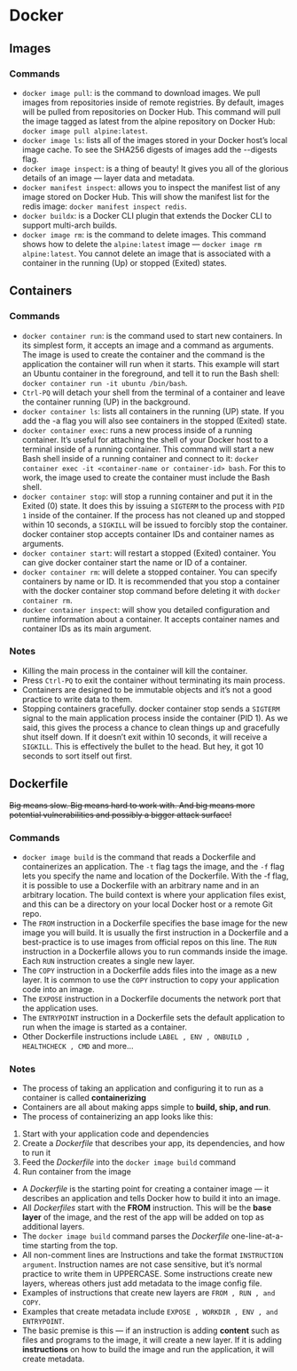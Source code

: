 # Docker

## Images

### Commands
- `docker image pull`: is the command to download images. We pull images from repositories inside of remote registries. By default, images will be pulled from repositories on Docker Hub. This command will pull the image tagged as latest from the alpine repository on Docker Hub: `docker image pull alpine:latest`.
- `docker image ls`: lists all of the images stored in your Docker host’s local image cache. To see the SHA256 digests of images add the --digests flag.
- `docker image inspect`: is a thing of beauty! It gives you all of the glorious details of an image — layer data and metadata.
- `docker manifest inspect`: allows you to inspect the manifest list of any image stored on Docker Hub. This will show the manifest list for the redis image: `docker manifest inspect redis`.
- `docker buildx`: is a Docker CLI plugin that extends the Docker CLI to support multi-arch builds.
- `docker image rm`: is the command to delete images. This command shows how to delete the `alpine:latest` image — `docker image rm alpine:latest`. You cannot delete an image that is associated with a container in the running (Up) or stopped (Exited) states.

## Containers

### Commands
- `docker container run`: is the command used to start new containers. In its simplest form, it accepts an image and a command as arguments. The image is used to create the container and the command is the application the container will run when it starts. This example will start an Ubuntu container in the foreground, and tell it to run the Bash shell: `docker container run -it ubuntu /bin/bash`.
- `Ctrl-PQ` will detach your shell from the terminal of a container and leave the container running (UP) in the background.
- `docker container ls`: lists all containers in the running (UP) state. If you add the -a flag you will also see containers in the stopped (Exited) state.
- `docker container exec`: runs a new process inside of a running container. It’s useful for attaching the shell of your Docker host to a terminal inside of a running container. This command will start a new Bash shell inside of a running container and connect to it: `docker container exec -it <container-name or container-id> bash`. For this to work, the image used to create the container must include the Bash shell.
- `docker container stop`: will stop a running container and put it in the Exited (0) state. It does this by issuing a `SIGTERM` to the process with `PID 1` inside of the container. If the process has not cleaned up and stopped within 10 seconds, a `SIGKILL` will be issued to forcibly stop the container. docker container stop accepts container IDs and container names as arguments.
- `docker container start`: will restart a stopped (Exited) container. You can give docker container start the name or ID of a container.
- `docker container rm`: will delete a stopped container. You can specify containers by name or ID. It is recommended that you stop a container with the docker container stop command before deleting it with `docker container rm`.
- `docker container inspect`: will show you detailed configuration and runtime information about a container. It accepts container names and container IDs as its main argument.

### Notes
- Killing the main process in the container will kill the container.
- Press `Ctrl-PQ` to exit the container without terminating its main process.
- Containers are designed to be immutable objects and it’s not a good practice to write data to them.
- Stopping containers gracefully. docker container stop sends a `SIGTERM` signal to the main application process inside the container (PID 1). As we said, this gives the process a chance to clean things up and gracefully shut itself down. If it doesn’t exit within 10 seconds, it will receive a `SIGKILL`. This is effectively the bullet to the head. But hey, it got 10 seconds to sort itself out first.

## Dockerfile
~~Big means slow. Big means hard to work with. And big means more potential vulnerabilities and possibly a bigger attack surface!~~
### Commands
- `docker image build` is the command that reads a Dockerfile and containerizes an application. The `-t` flag tags the image, and the `-f` flag lets you specify the name and location of the Dockerfile. With the -f flag, it is possible to use a Dockerfile with an arbitrary name and in an arbitrary location. The build context is where your application files exist, and this can be a directory on your local Docker host or a remote Git repo.
- The `FROM` instruction in a Dockerfile specifies the base image for the new image you will build. It is usually the first instruction in a Dockerfile and a best-practice is to use images from official repos on this line. The `RUN` instruction in a Dockerfile allows you to run commands inside the image. Each `RUN` instruction creates a single new layer.
- The `COPY` instruction in a Dockerfile adds files into the image as a new layer. It is common to use the `COPY`
instruction to copy your application code into an image.
- The `EXPOSE` instruction in a Dockerfile documents the network port that the application uses.
- The `ENTRYPOINT` instruction in a Dockerfile sets the default application to run when the image is started
as a container.
- Other Dockerfile instructions include `LABEL , ENV , ONBUILD , HEALTHCHECK , CMD` and more…

### Notes
- The process of taking an application and configuring it to run as a container is called **containerizing**
- Containers are all about making apps simple to **build, ship, and run**.
- The process of containerizing an app looks like this:
1. Start with your application code and dependencies
2. Create a *Dockerfile* that describes your app, its dependencies, and how to run it
3. Feed the *Dockerfile* into the `docker image build` command
4. Run container from the image
- A *Dockerfile* is the starting point for creating a container image — it describes an application and tells Docker how to build it into an image.
- All *Dockerfiles* start with the **FROM** instruction. This will be the **base layer** of the image, and the rest of the app will be added on top as additional layers. 
- The `docker image build` command parses the *Dockerfile* one-line-at-a-time starting from the top.
- All non-comment lines are Instructions and take the format `INSTRUCTION argument`. Instruction names are not
case sensitive, but it’s normal practice to write them in UPPERCASE. Some instructions create new layers, whereas others just add metadata to the image config file.
- Examples of instructions that create new layers are `FROM , RUN , and COPY`.
- Examples that create metadata include `EXPOSE , WORKDIR , ENV , and ENTRYPOINT`.
- The basic premise is this — if an instruction is adding **content** such as files and programs to the image, it will create a new layer. If it is adding **instructions** on how to build the image and run the application, it will create metadata.


